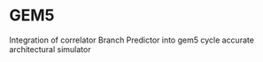 GEM5
====

Integration of correlator Branch Predictor into gem5 cycle accurate architectural simulator
